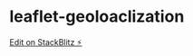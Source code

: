 # leaflet-geoloaclization

[Edit on StackBlitz ⚡️](https://stackblitz.com/edit/leaflet-geoloaclization)